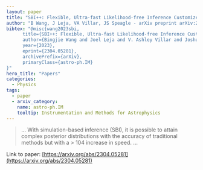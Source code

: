 ```yaml
---
layout: paper
title: "SBI++: Flexible, Ultra-fast Likelihood-free Inference Customized for Astronomical Application"
author: "B Wang, J Leja, VA Villar, JS Speagle - arXiv preprint arXiv:2304.05281, 2023 - arxiv.org"
bibtex: "@misc{wang2023sbi,
      title={SBI++: Flexible, Ultra-fast Likelihood-free Inference Customized for Astronomical Application}, 
      author={Bingjie Wang and Joel Leja and V. Ashley Villar and Joshua S. Speagle},
      year={2023},
      eprint={2304.05281},
      archivePrefix={arXiv},
      primaryClass={astro-ph.IM}
}"
hero_title: "Papers"
categories:
  - Physics
tags:
  - paper
  - arxiv_category:
    name: astro-ph.IM
    tooltip: Instrumentation and Methods for Astrophysics
---
```

>… With simulation-based inference (SBI), it is possible to attain complex posterior distributions with the accuracy of traditional methods but with a > 104 increase in speed. …

Link to paper: [https://arxiv.org/abs/2304.05281](https://arxiv.org/abs/2304.05281)


